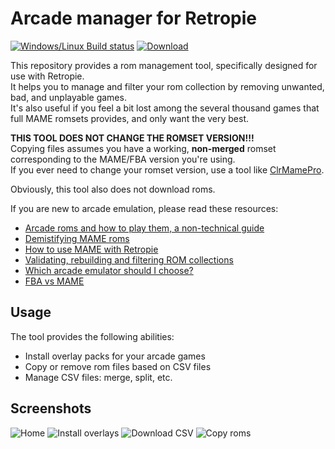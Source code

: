 # Arcade manager for Retropie

[![Windows/Linux Build status](https://ci.appveyor.com/api/projects/status/npgiar9ncapx2al4?svg=true)](https://ci.appveyor.com/project/cosmo0/retropie-arcade-manager) [![Download](https://api.bintray.com/packages/cosmo0/retropie-arcade-manager/retropie-arcade-manager/images/download.svg)](https://bintray.com/cosmo0/retropie-arcade-manager/retropie-arcade-manager/_latestVersion)

This repository provides a rom management tool, specifically designed for use with Retropie.  
It helps you to manage and filter your rom collection by removing unwanted, bad, and unplayable games.  
It's also useful if you feel a bit lost among the several thousand games that full MAME romsets provides, and only want the very best.

**THIS TOOL DOES NOT CHANGE THE ROMSET VERSION!!!**  
Copying files assumes you have a working, **non-merged** romset corresponding to the MAME/FBA version you're using.  
If you ever need to change your romset version, use a tool like [ClrMamePro](https://mamedev.emulab.it/clrmamepro/).

Obviously, this tool also does not download roms.

If you are new to arcade emulation, please read these resources:

* [Arcade roms and how to play them, a non-technical guide](https://retropie.org.uk/forum/topic/7247/)
* [Demistifying MAME roms](https://choccyhobnob.com/mame/demystifying-mame-roms/)
* [How to use MAME with Retropie](https://retropie.org.uk/forum/topic/2859/)
* [Validating, rebuilding and filtering ROM collections](https://github.com/RetroPie/RetroPie-Setup/wiki/Validating,-Rebuilding,-and-Filtering-ROM-Collections)
* [Which arcade emulator should I choose?](https://www.reddit.com/r/RetroPie/comments/6v86nd/what_rom_set_works_best_with_mame/dlyhccz/)
* [FBA vs MAME](https://retropie.org.uk/forum/topic/13769/)

## Usage

The tool provides the following abilities:

* Install overlay packs for your arcade games
* Copy or remove rom files based on CSV files
* Manage CSV files: merge, split, etc.

## Screenshots

![Home](https://raw.githubusercontent.com/cosmo0/retropie-arcade-manager/docs/images/screen-home.png)
![Install overlays](https://raw.githubusercontent.com/cosmo0/retropie-arcade-manager/docs/images/screen-overlay-download.png)
![Download CSV](https://raw.githubusercontent.com/cosmo0/retropie-arcade-manager/docs/images/screen-csv-download.png)
![Copy roms](https://raw.githubusercontent.com/cosmo0/retropie-arcade-manager/docs/images/screen-rom-copy.png)